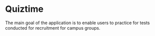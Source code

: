 # Quiztime

The main goal of the application is to enable users to practice for tests conducted for recruitment for campus groups.
